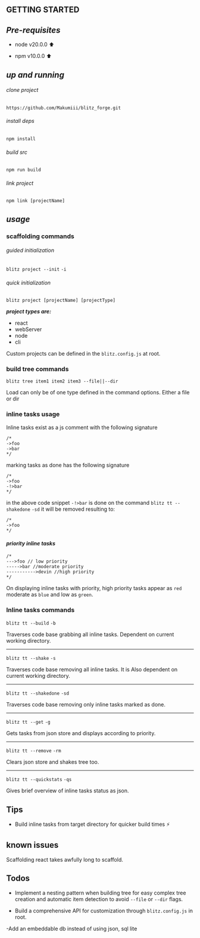 ## GETTING STARTED

## *Pre-requisites*

   * node v20.0.0 ⬆️


   * npm v10.0.0 ⬆️ 

## *up and running*

###### clone project

`https://github.com/Makumiii/blitz_forge.git`

###### install deps

`npm install`

###### build src

```npm run build```


###### link project

`npm link [projectName]`



## *usage* 

### scaffolding commands

###### guided initialization
 
   `blitz project --init` `-i`

###### quick initialization

`blitz project [projectName] [projectType]`

***project types are:***

+ react
+ webServer
+ node
+ cli

Custom projects can be defined in the ``` blitz.config.js ``` at root.

### build tree commands

`blitz tree item1 item2 item3 --file||--dir`

Load can only be of one type defined in the command options. Either a file or dir

### inline tasks usage

Inline tasks exist as a js comment with the following signature
```
/*
->foo
->bar
*/

```
marking tasks as done has the following signature

```
/*
->foo
-!>bar
*/

```
in the above code snippet `-!>bar` is done on the command `blitz tt --shakedone` `-sd` it will be removed resulting to:
```
/*
->foo
*/

```

#### *priority inline tasks*

``` 
/*
--->foo // low priority
----->bar //moderate priority
----------->devin //high priority
*/
```
On displaying inline tasks with priority, high priority tasks appear as `red` moderate as `blue` and low as `green`.




### Inline tasks commands

``` blitz tt --build ``` `-b` 

Traverses code base grabbing all inline tasks. Dependent on current working directory.

____

`blitz tt --shake` `-s`

Traverses code base removing all inline tasks. It is Also dependent on current working directory.

____

`blitz tt --shakedone` `-sd`

Traverses code base removing only inline tasks marked as done.

____

`blitz tt --get` `-g`

Gets tasks from json store and displays according to priority.

____

`blitz tt --remove` `-rm`

Clears json store and shakes tree too.

____

`blitz tt --quickstats` `-qs`

Gives brief overview of inline tasks status as json.

## Tips
- Build inline tasks from target directory for quicker build times ⚡

## known issues
Scaffolding react takes awfully long to scaffold.

## Todos

- Implement a nesting pattern when building tree for easy complex tree creation and automatic item detection to avoid `--file` or `--dir` flags.



- Build a comprehensive API for customization through `blitz.config.js` in root. 


-Add an embeddable db instead of using json, sql lite
